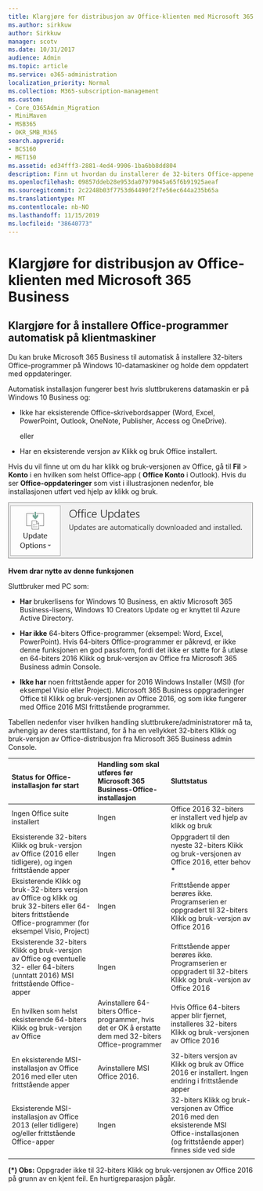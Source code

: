 ```yaml
---
title: Klargjøre for distribusjon av Office-klienten med Microsoft 365 Business
ms.author: sirkkuw
author: Sirkkuw
manager: scotv
ms.date: 10/31/2017
audience: Admin
ms.topic: article
ms.service: o365-administration
localization_priority: Normal
ms.collection: M365-subscription-management
ms.custom:
- Core_O365Admin_Migration
- MiniMaven
- MSB365
- OKR_SMB_M365
search.appverid:
- BCS160
- MET150
ms.assetid: ed34fff3-2881-4ed4-9906-1ba6bb8dd804
description: Finn ut hvordan du installerer de 32-biters Office-appene på Windows 10-datamaskiner automatisk og holder dem oppdatert.
ms.openlocfilehash: 09857ddeb28e953da07979045a65f6b91925aeaf
ms.sourcegitcommit: 2c2248b03f7753d64490f2f7e56ec644a235b65a
ms.translationtype: MT
ms.contentlocale: nb-NO
ms.lasthandoff: 11/15/2019
ms.locfileid: "38640773"
---
```

# <a name="prepare-for-office-client-deployment-by-microsoft-365-business"></a>Klargjøre for distribusjon av Office-klienten med Microsoft 365 Business

## <a name="prepare-to-automatically-install-office-apps-to-client-computers"></a>Klargjøre for å installere Office-programmer automatisk på klientmaskiner

Du kan bruke Microsoft 365 Business til automatisk å installere 32-biters Office-programmer på Windows 10-datamaskiner og holde dem oppdatert med oppdateringer.
  
Automatisk installasjon fungerer best hvis sluttbrukerens datamaskin er på Windows 10 Business og:
  
- Ikke har eksisterende Office-skrivebordsapper (Word, Excel, PowerPoint, Outlook, OneNote, Publisher, Access og OneDrive).
    
    eller
    
- Har en eksisterende versjon av Klikk og bruk Office installert.
    
Hvis du vil finne ut om du har klikk og bruk-versjonen av Office, gå til **Fil** \> **Konto** i en hvilken som helst Office-app ( **Office Konto** i Outlook). Hvis du ser **Office-oppdateringer** som vist i illustrasjonen nedenfor, ble installasjonen utført ved hjelp av klikk og bruk. 
  
![Screenshot of Office updates in Office app Account](media/e3439380-fa43-4ed6-ae5d-64851c297df5.png)
  
 **Hvem drar nytte av denne funksjonen**
  
Sluttbruker med PC som:
  
- **Har** brukerlisens for Windows 10 Business, en aktiv Microsoft 365 Business-lisens, Windows 10 Creators Update og er knyttet til Azure Active Directory. 
    
- **Har ikke** 64-biters Office-programmer (eksempel: Word, Excel, PowerPoint). Hvis 64-biters Office-programmer er påkrevd, er ikke denne funksjonen en god passform, fordi det ikke er støtte for å utløse en 64-biters 2016 Klikk og bruk-versjon av Office fra Microsoft 365 Business admin Console. 
    
- **Ikke har** noen frittstående apper for 2016 Windows Installer (MSI) (for eksempel Visio eller Project). Microsoft 365 Business oppgraderinger Office til Klikk og bruk-versjonen av Office 2016, og som ikke fungerer med Office 2016 MSI frittstående programmer. 
    
Tabellen nedenfor viser hvilken handling sluttbrukere/administratorer må ta, avhengig av deres starttilstand, for å ha en vellykket 32-biters Klikk og bruk-versjon av Office-distribusjon fra Microsoft 365 Business admin Console.
  
|**Status for Office-installasjon før start**|**Handling som skal utføres før Microsoft 365 Business-Office-installasjon**|**Sluttstatus**|
|:-----|:-----|:-----|
|Ingen Office suite installert  <br/> |Ingen  <br/> |Office 2016 32-biters er installert ved hjelp av klikk og bruk  <br/> |
|Eksisterende 32-biters Klikk og bruk-versjon av Office (2016 eller tidligere), og ingen frittstående apper  <br/> |Ingen  <br/> |Oppgradert til den nyeste 32-biters Klikk og bruk-versjonen av Office 2016, etter behov **\*** <br/> |
|Eksisterende Klikk og bruk-32-biters versjon av Office og klikk og bruk 32-biters eller 64-biters frittstående Office-programmer (for eksempel Visio, Project)  <br/> |Ingen  <br/> |Frittstående apper berøres ikke. Programserien er oppgradert til 32-biters Klikk og bruk-versjon av Office 2016  <br/> |
|Eksisterende 32-biters Klikk og bruk-versjon av Office og eventuelle 32- eller 64-biters (unntatt 2016) MSI frittstående Office-apper  <br/> |Ingen  <br/> |Frittstående apper berøres ikke. Programserien er oppgradert til 32-biters Klikk og bruk-versjon av Office 2016  <br/> ||||
|En hvilken som helst eksisterende 64-biters Klikk og bruk-versjon av Office  <br/> |Avinstallere 64-biters Office-programmer, hvis det er OK å erstatte dem med 32-biters Office-programmer  <br/> |Hvis Office 64-biters apper blir fjernet, installeres 32-biters Klikk og bruk-versjonen av Office 2016  <br/> |
|En eksisterende MSI-installasjon av Office 2016 med eller uten frittstående apper  <br/> |Avinstallere MSI Office 2016.  <br/> |32-biters versjon av Klikk og bruk av Office 2016 er installert. Ingen endring i frittstående apper  <br/> |
|Eksisterende MSI-installasjon av Office 2013 (eller tidligere) og/eller frittstående Office-apper  <br/> |Ingen  <br/> |32-biters Klikk og bruk-versjonen av Office 2016 med den eksisterende MSI Office-installasjonen (og frittstående apper) finnes side ved side  <br/> |
||||
   
 **(\*) Obs:** Oppgrader ikke til 32-biters Klikk og bruk-versjonen av Office 2016 på grunn av en kjent feil. En hurtigreparasjon pågår. 
  